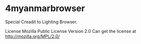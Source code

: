 4myanmarbrowser
===============

Special Creadit to Lighting Browser.

License Mozilla Public License Version 2.0
Can get the license at
   http://mozilla.org/MPL/2.0/
